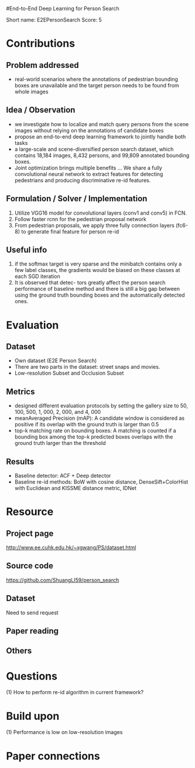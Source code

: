 #End-to-End Deep Learning for Person Search


Short name: E2EPersonSearch
Score: 5

# Contributions
## Problem addressed
- real-world scenarios where the annotations of pedestrian bounding boxes are unavailable and the target person needs to be found from whole images

## Idea / Observation
- we investigate how to localize and match query persons from the scene images without relying on the annotations of candidate boxes
- propose an end-to-end deep learning framework to jointly handle both tasks
- a large-scale and scene-diversified person search dataset, which contains 18,184 images, 8,432 persons, and 99,809 annotated bounding boxes.
- Joint optimization brings multiple benefits ... We share a fully convolutional neural network to extract features for detecting pedestrians and producing discriminative re-id features.

## Formulation / Solver / Implementation
1. Utilize VGG16 model for convolutional layers (conv1 and conv5) in FCN.
2. Follow faster rcnn for the pedestrian proposal network
3. From pedestrian proposals, we apply three fully connection layers (fc6-8) to generate final feature for person re-id

## Useful info
1. if the softmax target is very sparse and the minibatch contains only a few label classes, the gradients would be biased on these classes at each SGD iteration
2. It is observed that detec- tors greatly affect the person search performance of baseline method and there is still a big gap between using the ground truth bounding boxes and the automatically detected ones.

# Evaluation
## Dataset
- Own dataset (E2E Person Search)
- There are two parts in the dataset: street snaps and movies.
- Low-resolution Subset and Occlusion Subset

## Metrics
- designed different evaluation protocols by setting the gallery size to 50, 100, 500, 1, 000, 2, 000, and 4, 000
- meanAveraged Precision (mAP): A candidate window is considered as positive if its overlap with the ground truth is larger than 0.5
- top-k matching rate on bounding boxes: A matching is counted if a bounding box among the top-k predicted boxes overlaps with the ground truth larger than the threshold

## Results
- Baseline detector: ACF + Deep detector
- Baseline re-id methods: BoW with cosine distance, DenseSift+ColorHist with Euclidean and KISSME distance metric, IDNet



# Resource
## Project page
http://www.ee.cuhk.edu.hk/~xgwang/PS/dataset.html

## Source code
https://github.com/ShuangLI59/person_search

## Dataset
Need to send request


## Paper reading


## Others

# Questions
(1) How to perform re-id algorithm in current framework?

# Build upon
(1) Performance is low on low-resolution images

# Paper connections
